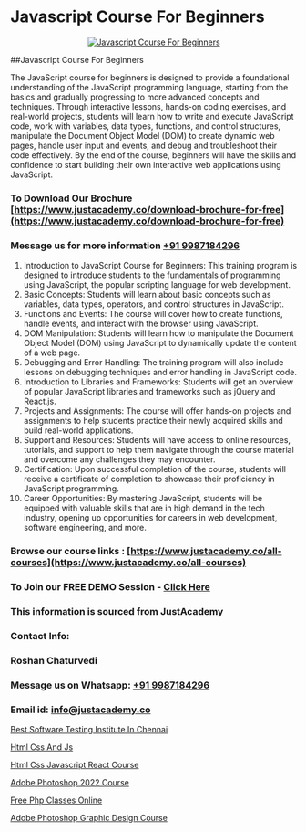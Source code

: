 # Javascript Course For Beginners

<p align="center">
  <a href="https://justacademy.co/course-detail/javascript-training">
    <img src="https://justacademy.co/storage2/course_image/1676636853_course_image.webp" alt="Javascript Course For Beginners">
  </a>
</p>
##Javascript Course For Beginners

The JavaScript course for beginners is designed to provide a foundational understanding of the JavaScript programming language, starting from the basics and gradually progressing to more advanced concepts and techniques. Through interactive lessons, hands-on coding exercises, and real-world projects, students will learn how to write and execute JavaScript code, work with variables, data types, functions, and control structures, manipulate the Document Object Model (DOM) to create dynamic web pages, handle user input and events, and debug and troubleshoot their code effectively. By the end of the course, beginners will have the skills and confidence to start building their own interactive web applications using JavaScript.
### To Download Our Brochure [https://www.justacademy.co/download-brochure-for-free](https://www.justacademy.co/download-brochure-for-free)
### Message us for more information [+91 9987184296](https://api.whatsapp.com/send?phone=919987184296)
1) Introduction to JavaScript Course for Beginners:
This training program is designed to introduce students to the fundamentals of programming using JavaScript, the popular scripting language for web development.
2) Basic Concepts:
Students will learn about basic concepts such as variables, data types, operators, and control structures in JavaScript.
3) Functions and Events:
The course will cover how to create functions, handle events, and interact with the browser using JavaScript.
4) DOM Manipulation:
Students will learn how to manipulate the Document Object Model (DOM) using JavaScript to dynamically update the content of a web page.
5) Debugging and Error Handling:
The training program will also include lessons on debugging techniques and error handling in JavaScript code.
6) Introduction to Libraries and Frameworks:
Students will get an overview of popular JavaScript libraries and frameworks such as jQuery and React.js.
7) Projects and Assignments:
The course will offer hands-on projects and assignments to help students practice their newly acquired skills and build real-world applications.
8) Support and Resources:
Students will have access to online resources, tutorials, and support to help them navigate through the course material and overcome any challenges they may encounter.
9) Certification:
Upon successful completion of the course, students will receive a certificate of completion to showcase their proficiency in JavaScript programming.
10) Career Opportunities:
By mastering JavaScript, students will be equipped with valuable skills that are in high demand in the tech industry, opening up opportunities for careers in web development, software engineering, and more.

### Browse our course links : [https://www.justacademy.co/all-courses](https://www.justacademy.co/all-courses) 
### To Join our FREE DEMO Session - [Click Here](https://www.justacademy.co/register-for-course-demo)


### This information is sourced from JustAcademy
### Contact Info:
### Roshan Chaturvedi
### Message us on Whatsapp: [+91 9987184296](https://api.whatsapp.com/send?phone=919987184296)
### Email id: [info@justacademy.co](mailto:info@justacademy.co)
                
[Best Software Testing Institute In Chennai](https://www.linkedin.com/pulse/best-software-testing-institute-chennai-justacademy-delhi-ghemc/)

[Html Css And Js](https://www.linkedin.com/pulse/html-css-js-justacademy-chennai-voogc?trackingId=3YDmoJoe9q%2BcW54KEn22Qg%3D%3D&lipi=urn%3Ali%3Apage%3Ad_flagship3_company_admin%3BjPw0ei4cQfe0InHd%2FK206Q%3D%3D)

[Html Css Javascript React Course](https://medium.com/@justacademytraining/html-css-javascript-react-course-03fd518a7efc)

[Adobe Photoshop 2022 Course](https://medium.com/@ranepooja/adobe-photoshop-2022-course-ccd8f61a0fdd)

[Free Php Classes Online](https://justacademyin.github.io/justacademy/free-php-classes-online)

[Adobe Photoshop Graphic Design Course](https://justacademyin.github.io/justacademy/adobe-photoshop-graphic-design-course)

